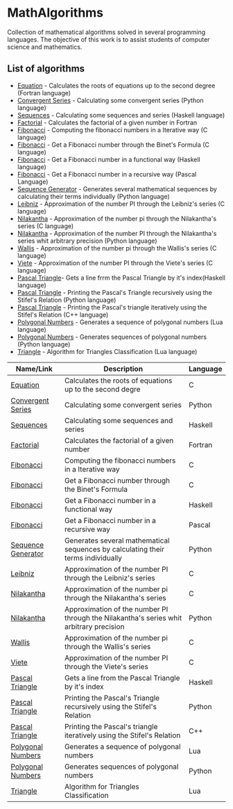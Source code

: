 # MathAlgorithms
Collection of mathematical algorithms solved in several programming languages. The objective of this work is to assist students of computer science and mathematics.

## List of algorithms

* [Equation](https://github.com/JoseCintra/MathAlgorithms/blob/master/Algebra/Equations/Equation.f95) - Calculates the roots of equations up to the second degree (Fortran language)
* [Convergent Series](https://github.com/JoseCintra/MathAlgorithms/blob/master/Arithmetic/ConvergentSeries/ConvergentSeries.py) - Calculating some convergent series (Python language)
* [Sequences](https://github.com/JoseCintra/MathAlgorithms/blob/master/Arithmetic/ConvergentSeries/sequences.hs) - Calculating some sequences and series (Haskell language)
* [Factorial](https://github.com/JoseCintra/MathAlgorithms/blob/master/Arithmetic/Factorial/factorialTest.f95) - Calculates the factorial of a given number in Fortran
* [Fibonacci](https://github.com/JoseCintra/MathAlgorithms/blob/master/Arithmetic/Fibonacci/fibonacci.c) - Computing the fibonacci numbers in a Iterative way (C language)
* [Fibonacci](https://github.com/JoseCintra/MathAlgorithms/blob/master/Arithmetic/Fibonacci/fibonacci.cpp) - Get a Fibonacci number through the Binet's Formula (C language)
* [Fibonacci](https://github.com/JoseCintra/MathAlgorithms/blob/master/Arithmetic/Fibonacci/fibonacci.hs) - Get a Fibonacci number in a functional way (Haskell language)
* [Fibonacci](https://github.com/JoseCintra/MathAlgorithms/blob/master/Arithmetic/Fibonacci/fibonacci.pas) - Get a Fibonacci number in a recursive way (Pascal Language)
* [Sequence Generator](https://github.com/JoseCintra/MathAlgorithms/blob/master/Arithmetic/NumericalSequences/SeqGen.py) - Generates several mathematical sequences by calculating their terms individually (Python language)
* [Leibniz](https://github.com/JoseCintra/MathAlgorithms/blob/master/Arithmetic/PI/Leibniz.c) - Approximation of the number PI through the Leibniz's series (C language)
* [Nilakantha](https://github.com/JoseCintra/MathAlgorithms/blob/master/Arithmetic/PI/Nilakantha.c) - Approximation of the number pi through the Nilakantha's series (C language)
* [Nilakantha](https://github.com/JoseCintra/MathAlgorithms/blob/master/Arithmetic/PI/Nilakantha.py) - Approximation of the number PI through the Nilakantha's series whit arbitrary precision (Python language)
* [Wallis](https://github.com/JoseCintra/MathAlgorithms/blob/master/Arithmetic/PI/Wallis.c) - Approximation of the number pi through the Wallis's series (C language)
* [Viete](https://github.com/JoseCintra/MathAlgorithms/blob/master/Arithmetic/PI/viete.c) - Approximation of the number PI through the Viete's series (C language)
* [Pascal Triangle](https://github.com/JoseCintra/MathAlgorithms/blob/master/Arithmetic/Pascal/pas_tri.hs)- Gets a line frrm the Pascal Triangle by it's index(Haskell language)
* [Pascal Triangle](https://github.com/JoseCintra/MathAlgorithms/blob/master/Arithmetic/Pascal/pas_tri.py) - Printing the Pascal's Triangle recursively using the Stifel's Relation (Python language)
* [Pascal Triangle](https://github.com/JoseCintra/MathAlgorithms/blob/master/Arithmetic/Pascal/pascal_tri.cpp) - Printing the Pascal's triangle iteratively using the Stifel's Relation (C++ language)
* [Polygonal Numbers](https://github.com/JoseCintra/MathAlgorithms/blob/master/Arithmetic/PolygonalNumbers/PolygonalNumbers.lua) - Generates a sequence of polygonal numbers (Lua language)
* [Polygonal Numbers](https://github.com/JoseCintra/MathAlgorithms/blob/master/Arithmetic/PolygonalNumbers/PolygonalNumbers.py) - Generates sequences of polygonal numbers (Python language)
* [Triangle](https://github.com/JoseCintra/MathAlgorithms/blob/master/Geometry/Triangle/TriangleType.lua) - Algorithm for Triangles Classification (Lua language)


 | Name/Link | Description | Language |
 | --- | --- | --- |    
 |[Equation](https://github.com/JoseCintra/MathAlgorithms/blob/master/Algebra/Equations/Equation.f95)|Calculates the roots of equations up to the second degre | C |
 |[Convergent Series](https://github.com/JoseCintra/MathAlgorithms/blob/master/Arithmetic/ConvergentSeries/ConvergentSeries.py) |Calculating some convergent series |Python|
 |[Sequences](https://github.com/JoseCintra/MathAlgorithms/blob/master/Arithmetic/ConvergentSeries/sequences.hs) |Calculating some sequences and series |Haskell|
 |[Factorial](https://github.com/JoseCintra/MathAlgorithms/blob/master/Arithmetic/Factorial/factorialTest.f95)|Calculates the factorial of a given number|Fortran|
 |[Fibonacci](https://github.com/JoseCintra/MathAlgorithms/blob/master/Arithmetic/Fibonacci/fibonacci.c)|Computing the fibonacci numbers in a Iterative way|C|
 |[Fibonacci](https://github.com/JoseCintra/MathAlgorithms/blob/master/Arithmetic/Fibonacci/fibonacci.cpp)|Get a Fibonacci number through the Binet's Formula|C|
 |[Fibonacci](https://github.com/JoseCintra/MathAlgorithms/blob/master/Arithmetic/Fibonacci/fibonacci.hs)|Get a Fibonacci number in a functional way|Haskell|
 |[Fibonacci](https://github.com/JoseCintra/MathAlgorithms/blob/master/Arithmetic/Fibonacci/fibonacci.pas)|Get a Fibonacci number in a recursive way|Pascal|
 |[Sequence Generator](https://github.com/JoseCintra/MathAlgorithms/blob/master/Arithmetic/NumericalSequences/SeqGen.py)|Generates several mathematical sequences by calculating their terms individually|Python|
 |[Leibniz](https://github.com/JoseCintra/MathAlgorithms/blob/master/Arithmetic/PI/Leibniz.c)|Approximation of the number PI through the Leibniz's series|C|
 |[Nilakantha](https://github.com/JoseCintra/MathAlgorithms/blob/master/Arithmetic/PI/Nilakantha.c)|Approximation of the number pi through the Nilakantha's series|C|
 |[Nilakantha](https://github.com/JoseCintra/MathAlgorithms/blob/master/Arithmetic/PI/Nilakantha.py)|Approximation of the number PI through the Nilakantha's series whit arbitrary precision|Python|
 |[Wallis](https://github.com/JoseCintra/MathAlgorithms/blob/master/Arithmetic/PI/Wallis.c)|Approximation of the number pi through the Wallis's series|C|
 |[Viete](https://github.com/JoseCintra/MathAlgorithms/blob/master/Arithmetic/PI/viete.c)|Approximation of the number PI through the Viete's series|C|
 |[Pascal Triangle](https://github.com/JoseCintra/MathAlgorithms/blob/master/Arithmetic/Pascal/pas_tri.hs)|Gets a line from the Pascal Triangle by it's index|Haskell|
 |[Pascal Triangle](https://github.com/JoseCintra/MathAlgorithms/blob/master/Arithmetic/Pascal/pas_tri.py)|Printing the Pascal's Triangle recursively using the Stifel's Relation|Python|
 |[Pascal Triangle](https://github.com/JoseCintra/MathAlgorithms/blob/master/Arithmetic/Pascal/pascal_tri.cpp)|Printing the Pascal's triangle iteratively using the Stifel's Relation|C++|
 |[Polygonal Numbers](https://github.com/JoseCintra/MathAlgorithms/blob/master/Arithmetic/PolygonalNumbers/PolygonalNumbers.lua)|Generates a sequence of polygonal numbers|Lua|
 |[Polygonal Numbers](https://github.com/JoseCintra/MathAlgorithms/blob/master/Arithmetic/PolygonalNumbers/PolygonalNumbers.py)|Generates sequences of polygonal numbers|Python|
 |[Triangle](https://github.com/JoseCintra/MathAlgorithms/blob/master/Geometry/Triangle/TriangleType.lua)|Algorithm for Triangles Classification|Lua|

 
